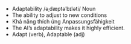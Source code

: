- Adaptability	/əˌdæptəˈbɪləti/	Noun	
- The ability to adjust to new conditions	
- Khả năng thích ứng	Anpassungsfähigkeit	
- The AI’s adaptability makes it highly efficient.	
- Adapt (verb), Adaptable (adj)